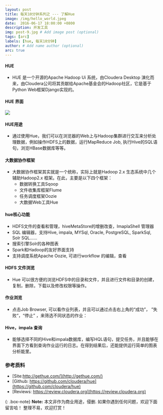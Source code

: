 ```yaml
---
layout: post
title: 每天10分钟系列之 --- 了解Hue
image: /img/hello_world.jpeg
date:  2016-06-17 18:00:00 +0800  
description: 开发工具
img: post-9.jpg # Add image post (optional)
tags: [arc]
labels: [hue, 每天10分钟]
author: # Add name author (optional)
arc: true
---
```

#### HUE
 
 - HUE 是一个开源的Apache Hadoop Ui 系统，由Cloudera Desktop 演化而来，由Cloudera公司将其贡献给Apache基金会的Hadoop社区，它是基于Python Web框架Django实现的。   
 
####  HUE 界面
 ![](http://p6jsga0vv.bkt.clouddn.com/18-11-9/59387858.jpg)
 
#### HUE用途
 - 通过使用Hue，我们可以在浏览器的Web上与Hadoop集群进行交互来分析处理数据，例如操作HDFS上的数据，运行MapReduce Job, 执行Hive的SQL语句，浏览HBase数据库等等。
 
#### 大数据协作框架
 - 大数据协作框架其实就是一个统称，实际上就是Hadoop 2.x 生态系统中几个辅助Hadoop2.x 框架。在此，主要是以下四个框架：
     - 数据转换工具Sqoop
     - 文件收集库框架Flume
     - 任务调度框架Oozie
     - 大数据Web工具Hue
 
 
#### hue核心功能
 - HDFS文件的查看和管理，hiveMetaStore的增删改查，ImaplaShell 管理器
 - SQL 编辑器，支持Hive, impala, MYSql, Oracle, PostgreSQL, SparkSql, Solr SQL......
 - 搜索引擎Solr的各种图表
 - Spark和Hadoop的友好界面支持
 - 支持调度系统Apache Oozie, 可进行workflow 的编辑，查看
 
#### HDFS 文件浏览
 - Hue 可以很方便的浏览HDFS中的目录和文件，并且进行文件和目录的创建，复制，删除，下载以及修改权限等操作。
 
#### 作业浏览
 - 点击Job Browser, 可以看作业列表，并且可以通过点击右上角的“成功”， ”失败“，“停止” ，来筛选不同状态的作业：
 
#### Hive，impala 查询
 - 能够选择不同的Hive和impala数据库，编写HQL语句，提交任务，并且能够在界面下方看到查询作业运行的日志。在得到结果后，还能提供运行简单的图表分析能里。
 
### 参考质料
 - [Site:http://gethue.com/](http://gethue.com/)
 - [Github: https://github.com/cloudera/hue](https://github.com/cloudera/hue)
 - [Reviews: https://review.cloudera.org](https://review.cloudera.org)

{: .box-note}
**Note:** 本文非作为商业用途，侵删. 如果你遇到任何问题，欢迎下面留言哈！ 整理不易，欢迎打赏！
